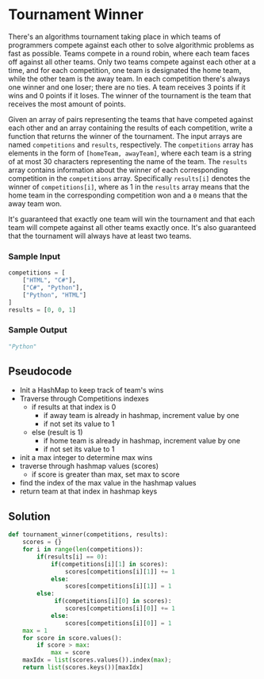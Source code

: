 # Tournament Winner

There's an algorithms tournament taking place in which teams of programmers compete against each other to solve algorithmic problems as fast as possible. Teams compete in a round robin, where each team faces off against all other teams. Only two teams compete against each other at a time, and for each competition, one team is designated the home team, while the other team is the away team. In each competition there's always one winner and one loser; there are no ties. A team receives 3 points if it wins and 0 points if it loses. The winner of the tournament is the team that receives the most amount of points.

Given an array of pairs representing the teams that have competed against each other and an array containing the results of each competition, write a function that returns the winner of the tournament. The input arrays are named `competitions` and `results`, respectively. The `competitions` array has elements in the form of `[homeTeam, awayTeam]`, where each team is a string of at most 30 characters representing the name of the team. The `results` array contains information about the winner of each corresponding competition in the `competitions` array. Specifically `results[i]` denotes the winner of `competitions[i]`, where as 1 in the `results` array means that the home team in the corresponding competition won and a `0` means that the away team won.

It's guaranteed that exactly one team will win the tournament and that each team will compete against all other teams exactly once. It's also guaranteed that the tournament will always have at least two teams.

### Sample Input

```python
competitions = [
    ["HTML", "C#"],
    ["C#", "Python"],
    ["Python", "HTML"]
]
results = [0, 0, 1]
```

### Sample Output

```python
"Python"
```

## Pseudocode

-   Init a HashMap to keep track of team's wins
-   Traverse through Competitions indexes
    -   if results at that index is 0
        -   if away team is already in hashmap, increment value by one
        -   if not set its value to 1
    -   else (result is 1)
        -   if home team is already in hashmap, increment value by one
        -   if not set its value to 1
-   init a max integer to determine max wins
-   traverse through hashmap values (scores)
    -   if score is greater than max, set max to score
-   find the index of the max value in the hashmap values
-   return team at that index in hashmap keys

## Solution

```python
def tournament_winner(competitions, results):
    scores = {}
    for i in range(len(competitions)):
        if(results[i] == 0):
            if(competitions[i][1] in scores):
                scores[competitions[i][1]] += 1
            else:
                scores[competitions[i][1]] = 1
        else:
             if(competitions[i][0] in scores):
                scores[competitions[i][0]] += 1
            else:
                scores[competitions[i][0]] = 1
    max = 1
    for score in score.values():
        if score > max:
            max = score
    maxIdx = list(scores.values()).index(max);
    return list(scores.keys())[maxIdx]
```
